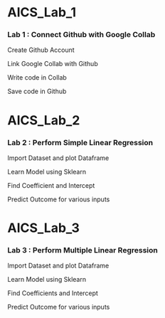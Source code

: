 # AICS_Lab_1
### Lab 1 : Connect Github with Google Collab

Create Github Account

Link Google Collab with Github

Write code in Collab

Save code in Github

# AICS_Lab_2
### Lab 2 : Perform Simple Linear Regression

Import Dataset and plot Dataframe

Learn Model using Sklearn

Find Coefficient and Intercept

Predict Outcome for various inputs

# AICS_Lab_3
### Lab 3 : Perform Multiple Linear Regression

Import Dataset and plot Dataframe

Learn Model using Sklearn

Find Coefficients and Intercept

Predict Outcome for various inputs
